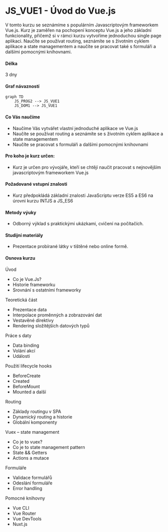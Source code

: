 # JS_VUE1 - Úvod do Vue.js

V tomto kurzu se seznámíme s populárním Javascriptovým frameworkem Vue.js. Kurz je zaměřen na pochopení konceptu Vue.js a jeho základní funkcionality, přičemž si v rámci kurzu vytvoříme jednoduchou single page aplikaci. Naučíte se používat routing, seznámíte se s životním cyklem aplikace a state managementem a naučíte se pracovat také s formuláři a dalšími pomocnými knihovnami.

#### Délka

3 dny

#### Graf návazností

```mermaid
graph TD
    JS_PROG2 --> JS_VUE1
    JS_DOM1 --> JS_VUE1
```

#### Co Vás naučíme
* Naučíme Vás vytvářet vlastní jednoduché aplikace ve Vue.js
* Naučíte se používat routing a seznámíte se s životním cyklem aplikace a state managementem
* Naučíte se pracovat s formuláři a dalšími pomocnými knihovnami


#### Pro koho je kurz určen:
* Kurz je určen pro vývojáře, kteří se chtějí naučit pracovat s nejnovějším javascriptovým frameworkem Vue.js

#### Požadované vstupní znalosti
* Kurz předpokládá základní znalosti JavaScriptu verze ES5 a ES6 na úrovni kurzu INTJS a JS_ES6

#### Metody výuky
* Odborný výklad s praktickými ukázkami, cvičení na počítačích.

#### Studijní materiály
* Prezentace probírané látky v tištěné nebo online formě.

#### Osnova kurzu

Úvod
* Co je Vue.Js?
* Historie frameworku
* Srovnání s ostatními frameworky

Teoretická část
* Prezentace data
* Interpolace proměnných a zobrazování dat
* Vestavěné direktivy
* Rendering složitějších datových typů

Práce s daty
* Data binding
* Volání akcí
* Události

Použití lifecycle hooks
* BeforeCreate
* Created
* BeforeMount
* Mounted a další

Routing
* Základy routingu v SPA
* Dynamický routing a historie
* Globální komponenty

Vuex – state management
* Co je to vuex?
* Co je to state management pattern
* State && Getters
* Actions a mutace

Formuláře
* Validace formulářů
* Odeslání formuláře
* Error handling

Pomocné knihovny
* Vue CLI
* Vue Router
* Vue DevTools
* Nuxt.js
